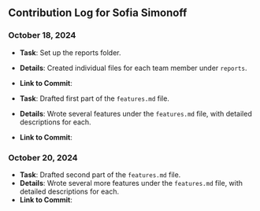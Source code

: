 ## Contribution Log for Sofia Simonoff
### October 18, 2024
- **Task**: Set up the reports folder.
- **Details**: Created individual files for each team member under `reports`.
- **Link to Commit**:

- **Task**: Drafted first part of the `features.md` file.
- **Details**: Wrote several features under the `features.md` file, with detailed descriptions for each.
- **Link to Commit**: 

### October 20, 2024
- **Task**: Drafted second part of the `features.md` file.
- **Details**: Wrote several more features under the `features.md` file, with detailed descriptions for each.
- **Link to Commit**: 
